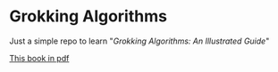 # Grokking Algorithms

Just a simple repo to learn "*Grokking Algorithms: An Illustrated Guide*"

[This book in pdf](grokking-algo-book.pdf)



